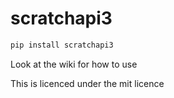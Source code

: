 # scratchapi3  

```bash
pip install scratchapi3
```
Look at the wiki for how to use

This is licenced under the mit licence
